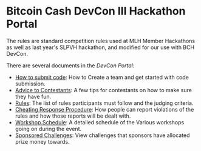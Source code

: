 # Bitcoin Cash DevCon III Hackathon Portal

The rules are standard competition rules used at MLH Member Hackathons as well as last year's SLPVH hackathon, and modified for our use with BCH DevCon. 

There are several documents in the _DevCon Portal_:

- [How to submit code](how_to_submit_code.md):  How to Create a team and get started with code submission.
- [Advice to Contestants](advice_to_contestants.md): A few tips for contestants on how to make sure they have fun.
- [Rules](rules.md): The list of rules participants must follow and the judging criteria.
- [Cheating Response Procedure](cheating_response_procedure.md): How people can report violations of the rules and how those reports will be dealt with.
- [Workshop Schedule](workshop_schedule.md):  A detailed schedule of the Various workshops going on during the event.
- [Sponsored Challenges](sponsored_challenges.md): View challenges that sponsors have allocated prize money towards.
